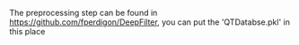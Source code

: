 The preprocessing step can be found in https://github.com/fperdigon/DeepFilter, you can put the 'QTDatabse.pkl' in this place
